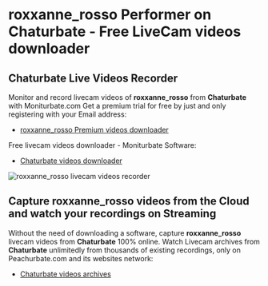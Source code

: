 # roxxanne_rosso Performer on Chaturbate - Free LiveCam videos downloader

## Chaturbate Live Videos Recorder

Monitor and record livecam videos of **roxxanne_rosso** from **Chaturbate** with Moniturbate.com
Get a premium trial for free by just and only registering with your Email address:
* [roxxanne_rosso Premium videos downloader](https://moniturbate.com/request-demo-licence-key.html)

Free livecam videos downloader - Moniturbate Software:
* [Chaturbate videos downloader](https://moniturbate.com/moniturbate-download-software.html)

![roxxanne_rosso livecam videos recorder](https://peachurnet.com/templates/moniturbate-software.png)


## Capture roxxanne_rosso videos from the Cloud and watch your recordings on Streaming

Without the need of downloading a software, capture **roxxanne_rosso** livecam videos from **Chaturbate** 100% online.
Watch Livecam archives from **Chaturbate** unlimitedly from thousands of existing recordings, only on Peachurbate.com and its websites network:
* [Chaturbate videos archives](https://peachurnet.com/)